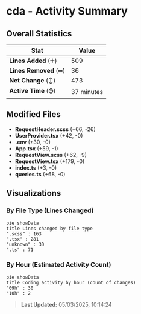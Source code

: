 # cda - Activity Summary 

## Overall Statistics

| Stat                   | Value                                                             |
| ---------------------- | ----------------------------------------------------------------- |
| **Lines Added** (➕)   | 509                                          |
| **Lines Removed** (➖) | 36                                        |
| **Net Change** (↕)    | 473                |
| **Active Time** (⌚)   | 37 minutes |


## Modified Files
- **RequestHeader.scss** (+66, -26)
- **UserProvider.tsx** (+42, -0)
- **.env** (+30, -0)
- **App.tsx** (+59, -1)
- **RequestView.scss** (+62, -9)
- **RequestView.tsx** (+179, -0)
- **index.ts** (+3, -0)
- **queries.ts** (+68, -0)

## Visualizations

### By File Type (Lines Changed)

```mermaid
pie showData
title Lines changed by file type
".scss" : 163
".tsx" : 281
"unknown" : 30
".ts" : 71
```

### By Hour (Estimated Activity Count)

```mermaid
pie showData
title Coding activity by hour (count of changes)
"09h" : 30
"10h" : 2
```


> **Last Updated:** 05/03/2025, 10:14:24